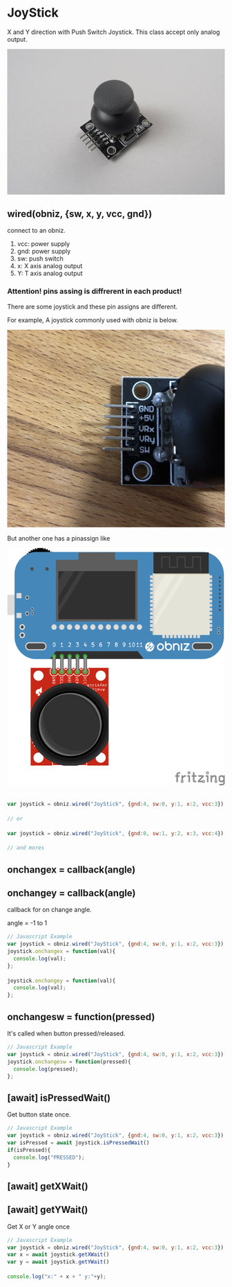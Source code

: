 # JoyStick

X and Y direction with Push Switch Joystick.
This class accept only analog output.


![](./image.jpg)

## wired(obniz, {sw, x, y, vcc, gnd})

connect to an obniz.

1. vcc: power supply
2. gnd: power supply
3. sw: push switch
4. x: X axis analog output
5. Y: T axis analog output

### Attention! pins assing is diffrerent in each product!
There are some joystick and these pin assigns are different.

For example, A joystick commonly used with obniz is below.

![](./joystick_pins.jpg)

But another one has a pinassign like

![photo of wired](./wired.png)


```Javascript

var joystick = obniz.wired("JoyStick", {gnd:4, sw:0, y:1, x:2, vcc:3});

// or

var joystick = obniz.wired("JoyStick", {gnd:0, sw:1, y:2, x:3, vcc:4});

// and mores
```

## onchangex = callback(angle)
## onchangey = callback(angle)
callback for on change angle.

angle = -1 to 1

```Javascript
// Javascript Example
var joystick = obniz.wired("JoyStick", {gnd:4, sw:0, y:1, x:2, vcc:3});
joystick.onchangex = function(val){
  console.log(val);
};

joystick.onchangey = function(val){
  console.log(val);
};
```

## onchangesw = function(pressed)

It's called when button pressed/released.

```Javascript
// Javascript Example
var joystick = obniz.wired("JoyStick", {gnd:4, sw:0, y:1, x:2, vcc:3});
joystick.onchangesw = function(pressed){
  console.log(pressed);
};
```


## [await] isPressedWait()

Get button state once. 

```Javascript
// Javascript Example
var joystick = obniz.wired("JoyStick", {gnd:4, sw:0, y:1, x:2, vcc:3});
var isPressed = await joystick.isPressedWait()
if(isPressed){
  console.log("PRESSED");
}

```


## [await] getXWait()
## [await] getYWait()

Get X or Y angle once

```Javascript
// Javascript Example
var joystick = obniz.wired("JoyStick", {gnd:4, sw:0, y:1, x:2, vcc:3});
var x = await joystick.getXWait()
var y = await joystick.getYWait()
 
console.log("x:" + x + " y:"+y);

```